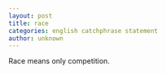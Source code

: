 ```yaml
---
layout: post
title: race
categories: english catchphrase statement
author: unknown
---
```

Race means only competition.
